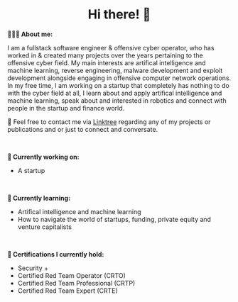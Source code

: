 <h1 align="center">Hi there! 👋</h1>

**👨🏻‍💻 About me:**

I am a fullstack software engineer & offensive cyber operator, who has worked in & created many projects over the years pertaining to the offensive cyber field. My main interests are artifical intelligence and machine learning, reverse engineering, malware development and exploit development alongside engaging in offensive computer network operations. In my free time, I am working on a startup that completely has nothing to do with the cyber field at all, I learn about and apply artifical intelligence and machine learning, speak about and interested in robotics and connect with people in the startup and finance world.

📧 Feel free to contact me via [Linktree](https://linktr.ee/syncwithali) regarding any of my projects or publications and or just to connect and conversate.

<br />

**💭 Currently working on:**

- A startup

<br />

**📙 Currently learning:**

- Artifical intelligence and machine learning
- How to navigate the world of startups, funding, private equity and venture capitalists 

<br />

**🏅 Certifications I currently hold:**
- Security +
- Certified Red Team Operator (CRTO)
- Certified Red Team Professional (CRTP)
- Certified Red Team Expert (CRTE)
